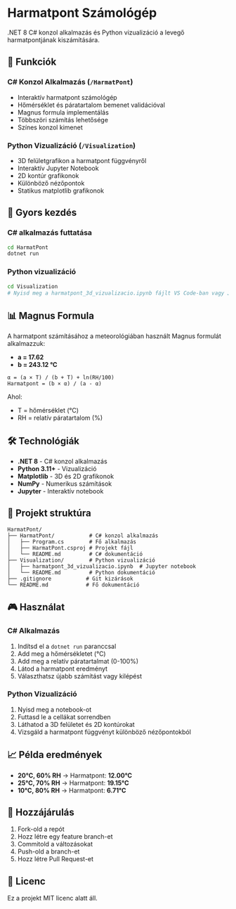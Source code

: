 # Harmatpont Számológép

.NET 8 C# konzol alkalmazás és Python vizualizáció a levegő harmatpontjának kiszámítására.

## 🎯 Funkciók

### C# Konzol Alkalmazás (`/HarmatPont`)
- Interaktív harmatpont számológép
- Hőmérséklet és páratartalom bemenet validációval
- Magnus formula implementálás
- Többszöri számítás lehetősége
- Színes konzol kimenet

### Python Vizualizáció (`/Visualization`)
- 3D felületgrafikon a harmatpont függvényről
- Interaktív Jupyter Notebook
- 2D kontúr grafikonok
- Különböző nézőpontok
- Statikus matplotlib grafikonok

## 🚀 Gyors kezdés

### C# alkalmazás futtatása
```bash
cd HarmatPont
dotnet run
```

### Python vizualizáció
```bash
cd Visualization
# Nyisd meg a harmatpont_3d_vizualizacio.ipynb fájlt VS Code-ban vagy Jupyter-ben
```

## 📊 Magnus Formula

A harmatpont számításához a meteorológiában használt Magnus formulát alkalmazzuk:

- **a = 17.62**
- **b = 243.12 °C**

```
α = (a × T) / (b + T) + ln(RH/100)
Harmatpont = (b × α) / (a - α)
```

Ahol:
- T = hőmérséklet (°C)
- RH = relatív páratartalom (%)

## 🛠️ Technológiák

- **.NET 8** - C# konzol alkalmazás
- **Python 3.11+** - Vizualizáció
- **Matplotlib** - 3D és 2D grafikonok
- **NumPy** - Numerikus számítások
- **Jupyter** - Interaktív notebook

## 📁 Projekt struktúra

```
HarmatPont/
├── HarmatPont/           # C# konzol alkalmazás
│   ├── Program.cs        # Fő alkalmazás
│   ├── HarmatPont.csproj # Projekt fájl
│   └── README.md         # C# dokumentáció
├── Visualization/        # Python vizualizáció
│   ├── harmatpont_3d_vizualizacio.ipynb  # Jupyter notebook
│   └── README.md         # Python dokumentáció
├── .gitignore           # Git kizárások
└── README.md            # Fő dokumentáció
```

## 🎮 Használat

### C# Alkalmazás
1. Indítsd el a `dotnet run` paranccsal
2. Add meg a hőmérsékletet (°C)
3. Add meg a relatív páratartalmat (0-100%)
4. Látod a harmatpont eredményt
5. Választhatsz újabb számítást vagy kilépést

### Python Vizualizáció
1. Nyisd meg a notebook-ot
2. Futtasd le a cellákat sorrendben
3. Láthatod a 3D felületet és 2D kontúrokat
4. Vizsgáld a harmatpont függvényt különböző nézőpontokból

## 📈 Példa eredmények

- **20°C, 60% RH** → Harmatpont: **12.00°C**
- **25°C, 70% RH** → Harmatpont: **19.15°C**
- **10°C, 80% RH** → Harmatpont: **6.71°C**

## 🤝 Hozzájárulás

1. Fork-old a repót
2. Hozz létre egy feature branch-et
3. Commitold a változásokat
4. Push-old a branch-et
5. Hozz létre Pull Request-et

## 📄 Licenc

Ez a projekt MIT licenc alatt áll.
